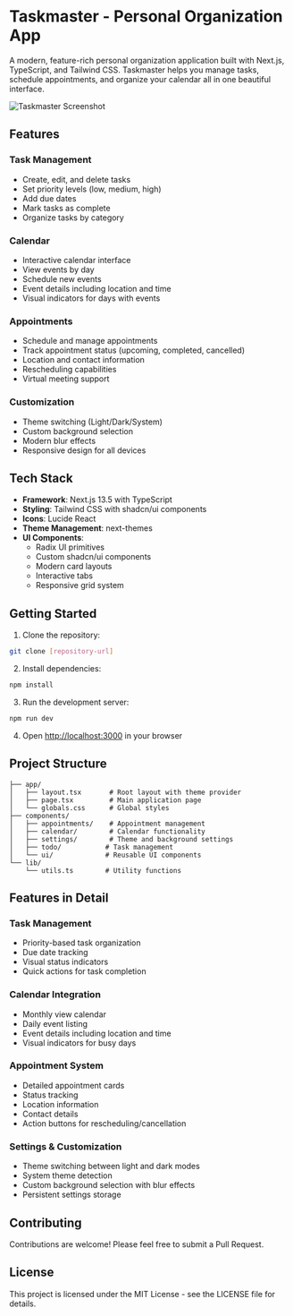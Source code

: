 # Taskmaster - Personal Organization App

A modern, feature-rich personal organization application built with Next.js, TypeScript, and Tailwind CSS. Taskmaster helps you manage tasks, schedule appointments, and organize your calendar all in one beautiful interface.

![Taskmaster Screenshot](https://images.unsplash.com/photo-1550745165-9bc0b252726f?auto=format&fit=crop&q=80&w=2070)

## Features

### Task Management
- Create, edit, and delete tasks
- Set priority levels (low, medium, high)
- Add due dates
- Mark tasks as complete
- Organize tasks by category

### Calendar
- Interactive calendar interface
- View events by day
- Schedule new events
- Event details including location and time
- Visual indicators for days with events

### Appointments
- Schedule and manage appointments
- Track appointment status (upcoming, completed, cancelled)
- Location and contact information
- Rescheduling capabilities
- Virtual meeting support

### Customization
- Theme switching (Light/Dark/System)
- Custom background selection
- Modern blur effects
- Responsive design for all devices

## Tech Stack

- **Framework**: Next.js 13.5 with TypeScript
- **Styling**: Tailwind CSS with shadcn/ui components
- **Icons**: Lucide React
- **Theme Management**: next-themes
- **UI Components**:
  - Radix UI primitives
  - Custom shadcn/ui components
  - Modern card layouts
  - Interactive tabs
  - Responsive grid system

## Getting Started

1. Clone the repository:
```bash
git clone [repository-url]
```

2. Install dependencies:
```bash
npm install
```

3. Run the development server:
```bash
npm run dev
```

4. Open [http://localhost:3000](http://localhost:3000) in your browser

## Project Structure

```
├── app/
│   ├── layout.tsx       # Root layout with theme provider
│   ├── page.tsx         # Main application page
│   └── globals.css      # Global styles
├── components/
│   ├── appointments/    # Appointment management
│   ├── calendar/        # Calendar functionality
│   ├── settings/        # Theme and background settings
│   ├── todo/           # Task management
│   └── ui/             # Reusable UI components
└── lib/
    └── utils.ts        # Utility functions
```

## Features in Detail

### Task Management
- Priority-based task organization
- Due date tracking
- Visual status indicators
- Quick actions for task completion

### Calendar Integration
- Monthly view calendar
- Daily event listing
- Event details including location and time
- Visual indicators for busy days

### Appointment System
- Detailed appointment cards
- Status tracking
- Location information
- Contact details
- Action buttons for rescheduling/cancellation

### Settings & Customization
- Theme switching between light and dark modes
- System theme detection
- Custom background selection with blur effects
- Persistent settings storage

## Contributing

Contributions are welcome! Please feel free to submit a Pull Request.

## License

This project is licensed under the MIT License - see the LICENSE file for details.